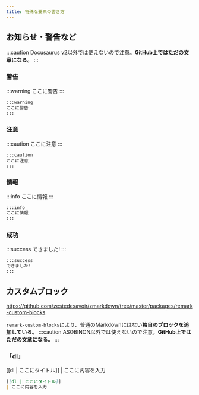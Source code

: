 ```yaml
---
title: 特殊な要素の書き方
---
```


## お知らせ・警告など
:::caution
Docusaurus v2以外では使えないので注意。**GitHub上ではただの文章になる。**
:::

### 警告
:::warning
ここに警告
:::

```md
:::warning
ここに警告
:::
```

### 注意
:::caution
ここに注意
:::

```md
:::caution
ここに注意
:::
```

### 情報
:::info
ここに情報
:::

```md
:::info
ここに情報
:::
```

### 成功
:::success
できました!
:::

```md
:::success
できました!
:::
```

## カスタムブロック

https://github.com/zestedesavoir/zmarkdown/tree/master/packages/remark-custom-blocks

`remark-custom-blocks`により、普通のMarkdownにはない**独自のブロックを追加している。**
:::caution
ASOBINON以外では使えないので注意。**GitHub上ではただの文章になる。**
:::
### 「dl」

[[dl | ここにタイトル]]
| ここに内容を入力

```md
[[dl | ここにタイトル]]
| ここに内容を入力
```
